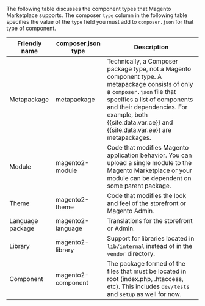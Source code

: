 The following table discusses the component types that Magento Marketplace supports. The composer `type` column in the following table specifies the value of the `type` field you must add to `composer.json` for that type of component.

|Friendly name|composer.json type|Description|
|--- |--- |--- |
|Metapackage|metapackage|Technically, a Composer package type, not a Magento component type. A metapackage consists of only a `composer.json` file that specifies a list of components and their dependencies. For example, both {{site.data.var.ce}} and {{site.data.var.ee}} are metapackages.|
|Module|magento2-module|Code that modifies Magento application behavior. You can upload a single module to the Magento Marketplace or your module can be dependent on some parent package.|
|Theme|magento2-theme|Code that modifies the look and feel of the storefront or Magento Admin.|
|Language package|magento2-language|Translations for the storefront or Admin.|
|Library|magento2-library|Support for libraries located in `lib/internal` instead of in the `vendor` directory.|
|Component|magento2-component|The package formed of the files that must be located in root (index.php, .htaccess, etc). This includes `dev/tests` and `setup` as well for now.|

